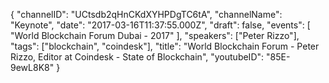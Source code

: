 {
    "channelID": "UCtsdb2qHnCKdXYHPDgTC6tA",
    "channelName": "Keynote",
    "date": "2017-03-16T11:37:55.000Z",
    "draft": false,
    "events": [
        "World Blockchain Forum Dubai - 2017"
    ],
    "speakers": ["Peter Rizzo"],
    "tags": ["blockchain", "coindesk"],
    "title": "World Blockchain Forum - Peter Rizzo, Editor at Coindesk - State of Blockchain",
    "youtubeID": "85E-9ewL8K8"
}
